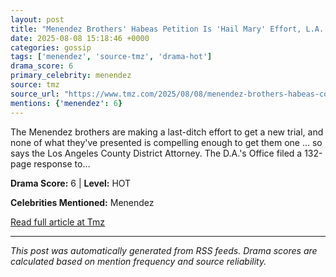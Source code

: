 ```yaml
---
layout: post
title: "Menendez Brothers' Habeas Petition Is 'Hail Mary' Effort, L.A. County D.A. Says"
date: 2025-08-08 15:18:46 +0000
categories: gossip
tags: ['menendez', 'source-tmz', 'drama-hot']
drama_score: 6
primary_celebrity: menendez
source: tmz
source_url: "https://www.tmz.com/2025/08/08/menendez-brothers-habeas-corpus-petition-nathan-hochman/"
mentions: {'menendez': 6}
---
```


The Menendez brothers are making a last-ditch effort to get a new trial, and none of what they've presented is compelling enough to get them one ... so says the Los Angeles County District Attorney. The D.A.'s Office filed a 132-page response to…

**Drama Score:** 6 | **Level:** HOT

**Celebrities Mentioned:** Menendez

[Read full article at Tmz](https://www.tmz.com/2025/08/08/menendez-brothers-habeas-corpus-petition-nathan-hochman/)

---
*This post was automatically generated from RSS feeds. Drama scores are calculated based on mention frequency and source reliability.*
